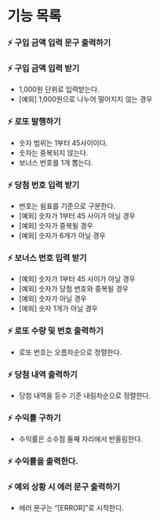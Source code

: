 # 기능 목록

### ⚡ 구입 금액 입력 문구 출력하기

### ⚡ 구입 금액 입력 받기

- 1,000원 단위로 입력받는다.
- [예외] 1,000원으로 나누어 떨어지지 않는 경우

### ⚡ 로또 발행하기

- 숫자 범위는 1부터 45사이이다.
- 숫자는 중복되지 않는다.
- 보너스 번호를 1개 뽑는다.

### ⚡ 당첨 번호 입력 받기

- 번호는 쉼표를 기준으로 구분한다.
- [예외] 숫자가 1부터 45 사이가 아닐 경우
- [예외] 숫자가 중복될 경우
- [예외] 숫자가 6개가 아닐 경우

### ⚡ 보너스 번호 입력 받기

- [예외] 숫자가 1부터 45 사이가 아닐 경우
- [예외] 숫자가 당첨 번호와 중복될 경우
- [예외] 숫자가 아닐 경우
- [예외] 숫자 1개가 아닐 경우

### ⚡ 로또 수량 및 번호 출력하기

- 로또 번호는 오름차순으로 정렬한다.

### ⚡ 당첨 내역 출력하기

- 당첨 내역을 등수 기준 내림차순으로 정렬한다.

### ⚡ 수익률 구하기

- 수익률은 소수점 둘째 자리에서 반올림한다.

### ⚡ 수익률을 출력한다.

### ⚡ 예외 상황 시 에러 문구 출력하기

- 에러 문구는 “[ERROR]”로 시작한다.